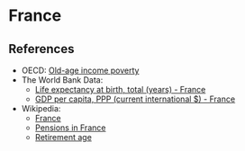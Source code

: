 # France


## References

* OECD: [Old-age income poverty](https://www.oecd-ilibrary.org/sites/c3f27e35-en/index.html?itemId=/content/component/c3f27e35-en)
* The World Bank Data:
    * [Life expectancy at birth, total (years) - France](https://data.worldbank.org/indicator/SP.DYN.LE00.IN?locations=FR)
    * [GDP per capita, PPP (current international $) - France](https://data.worldbank.org/indicator/NY.GDP.PCAP.PP.CD?locations=FR)
* Wikipedia:
    * [France](https://en.wikipedia.org/wiki/France)
    * [Pensions in France](https://en.wikipedia.org/wiki/Pensions_in_France)
    * [Retirement age](https://en.wikipedia.org/wiki/Retirement_age)